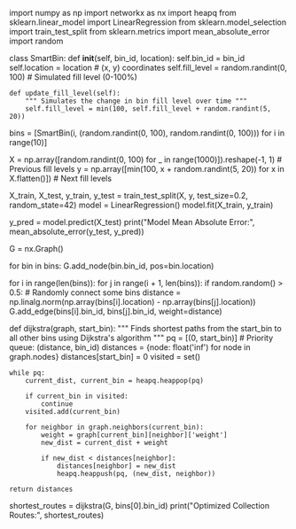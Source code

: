 import numpy as np
import networkx as nx
import heapq
from sklearn.linear_model import LinearRegression
from sklearn.model_selection import train_test_split
from sklearn.metrics import mean_absolute_error
import random

class SmartBin:
    def __init__(self, bin_id, location):
        self.bin_id = bin_id
        self.location = location  # (x, y) coordinates
        self.fill_level = random.randint(0, 100)  # Simulated fill level (0-100%)

    def update_fill_level(self):
        """ Simulates the change in bin fill level over time """
        self.fill_level = min(100, self.fill_level + random.randint(5, 20))


bins = [SmartBin(i, (random.randint(0, 100), random.randint(0, 100))) for i in range(10)]


X = np.array([random.randint(0, 100) for _ in range(1000)]).reshape(-1, 1)  # Previous fill levels
y = np.array([min(100, x + random.randint(5, 20)) for x in X.flatten()])  # Next fill levels

X_train, X_test, y_train, y_test = train_test_split(X, y, test_size=0.2, random_state=42)
model = LinearRegression()
model.fit(X_train, y_train)


y_pred = model.predict(X_test)
print("Model Mean Absolute Error:", mean_absolute_error(y_test, y_pred))


G = nx.Graph()


for bin in bins:
    G.add_node(bin.bin_id, pos=bin.location)


for i in range(len(bins)):
    for j in range(i + 1, len(bins)):
        if random.random() > 0.5:  # Randomly connect some bins
            distance = np.linalg.norm(np.array(bins[i].location) - np.array(bins[j].location))
            G.add_edge(bins[i].bin_id, bins[j].bin_id, weight=distance)


def dijkstra(graph, start_bin):
    """ Finds shortest paths from the start_bin to all other bins using Dijkstra's algorithm """
    pq = [(0, start_bin)]  # Priority queue: (distance, bin_id)
    distances = {node: float('inf') for node in graph.nodes}
    distances[start_bin] = 0
    visited = set()

    while pq:
        current_dist, current_bin = heapq.heappop(pq)

        if current_bin in visited:
            continue
        visited.add(current_bin)

        for neighbor in graph.neighbors(current_bin):
            weight = graph[current_bin][neighbor]['weight']
            new_dist = current_dist + weight

            if new_dist < distances[neighbor]:
                distances[neighbor] = new_dist
                heapq.heappush(pq, (new_dist, neighbor))

    return distances


shortest_routes = dijkstra(G, bins[0].bin_id)
print("Optimized Collection Routes:", shortest_routes)
